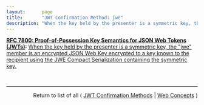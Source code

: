 ```yaml
---
layout:      page
title:       "JWT Confirmation Method: jwe"
description: "When the key held by the presenter is a symmetric key, the \"jwe\" member is an encrypted JSON Web Key encrypted to a key known to the recipient using the JWE Compact Serialization containing the symmetric key."
---
```


**[RFC 7800: Proof-of-Possession Key Semantics for JSON Web Tokens (JWTs)](/specs/IETF/RFC/7800 "This specification describes how to declare in a JSON Web Token (JWT) that the presenter of the JWT possesses a particular proof-of-possession key and how the recipient can cryptographically confirm proof of possession of the key by the presenter. Being able to prove possession of a key is also sometimes described as the presenter being a holder-of-key."):** [When the key held by the presenter is a symmetric key, the "jwe" member is an encrypted JSON Web Key encrypted to a key known to the recipient using the JWE Compact Serialization containing the symmetric key.](http://tools.ietf.org/html/rfc7800#section-3.3 "Read documentation for JWT Confirmation Method &#34;jwe&#34;")

<br/>
<hr/>

<p style="text-align: right">Return to list of all ( <a href="../jwt-confirmation-methods">JWT Confirmation Methods</a> | <a href="../">Web Concepts</a> )</p>